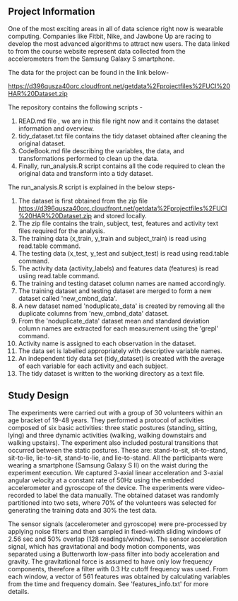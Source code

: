 
## Project Information

One of the most exciting areas in all of data science right now is wearable computing. Companies like Fitbit, Nike, and Jawbone Up are racing to develop the most advanced algorithms to attract new users. The data linked to from the course website represent data collected from the accelerometers from the Samsung Galaxy S smartphone.

The data for the project can be found in the link below-

https://d396qusza40orc.cloudfront.net/getdata%2Fprojectfiles%2FUCI%20HAR%20Dataset.zip


The repository contains the following scripts -

1. READ.md file , we are in this file right now and it contains the dataset information and overview.
2. tidy_dataset.txt file  contains the tidy dataset obtained after cleaning the original dataset.
3. CodeBook.md file describing the variables, the data, and transformations performed to clean up the data.
4. Finally, run_analysis.R script contains all the code required to clean the original data and transform into a tidy dataset.




The run_analysis.R script is explained in the below steps-

1.  The dataset is first obtained from the zip file https://d396qusza40orc.cloudfront.net/getdata%2Fprojectfiles%2FUCI%20HAR%20Dataset.zip and stored
    locally.
2.  The zip file contains the train, subject, test, features and activity text files required for the analysis.
3.  The training data (x_train, y_train and subject_train) is read using read.table command.
4.  The testing data (x_test, y_test and subject_test) is read using read.table command.
5.  The activity data (activity_labels) and features data (features) is read usiing read.table command.
6.  The training and testing dataset column names are named accordingly.
7.  The training dataset and testing dataset are merged to form a new dataset called 'new_cmbnd_data'.
8.  A new dataset named 'noduplicate_data' is created by removing all the duplicate columns from 'new_cmbnd_data' dataset.
9.  From the 'noduplicate_data' dataset mean and standard deviation column names are extracted for each measurement using the 'grepl' command.
10. Activity name is assigned to each observation in the dataset.
11. The data set is labelled appropriately with descriptive variable names.
12. An independent tidy data set (tidy_dataset) is created with the average of each variable for each activity and each subject.
13. The tidy dataset is written to the working directory as a text file.





## Study Design

The experiments were carried out with a group of 30 volunteers within an age bracket of 19-48 years. They performed a protocol of activities composed of six basic activities: three static postures (standing, sitting, lying) and three dynamic activities (walking, walking downstairs and walking upstairs). The experiment also included postural transitions that occurred between the static postures. These are: stand-to-sit, sit-to-stand, sit-to-lie, lie-to-sit, stand-to-lie, and lie-to-stand. All the participants were wearing a smartphone (Samsung Galaxy S II) on the waist during the experiment execution. We captured 3-axial linear acceleration and 3-axial angular velocity at a constant rate of 50Hz using the embedded accelerometer and gyroscope of the device. The experiments were video-recorded to label the data manually. The obtained dataset was randomly partitioned into two sets, where 70% of the volunteers was selected for generating the training data and 30% the test data. 

The sensor signals (accelerometer and gyroscope) were pre-processed by applying noise filters and then sampled in fixed-width sliding windows of 2.56 sec and 50% overlap (128 readings/window). The sensor acceleration signal, which has gravitational and body motion components, was separated using a Butterworth low-pass filter into body acceleration and gravity. The gravitational force is assumed to have only low frequency components, therefore a filter with 0.3 Hz cutoff frequency was used. From each window, a vector of 561 features was obtained by calculating variables from the time and frequency domain. See 'features_info.txt' for more details. 





